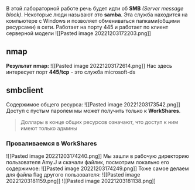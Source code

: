 В этой лабораторной работе речь будет идти об **SMB** _(Server message block)_.
Некоторые люди называют это **samba**.
Эта служба находится на компьютере с Windows и позволяет обмениваться папками(общими ресурсами) в сети.
Работает на порту 445 и работает по клиент серверной модели
![[Pasted image 20221203172203.png]]

## nmap
**Результат nmap:**
![[Pasted image 20221203172614.png]]
Нас здесь интересует порт **445/tcp** - это служба microsoft-ds

## smbclient
Содержимое общего ресурса:
![[Pasted image 20221203173542.png]]
Доступ с пустым паролем мы может получить только к **WorkShares**.
> Доллары в конце общих ресурсов означают, что доступ к ним имеют только админы

### Проваливаемся в WorkShares
![[Pasted image 20221203174240.png]]
Мы зашли в рабочую директорию пользователя Amy.J и скачали файлик, посмотрим локально его содержимое:
![[Pasted image 20221203174249.png]]
Тоже самое делаем для файла flag другого пользователя:
![[Pasted image 20221203181159.png]]
![[Pasted image 20221203181138.png]]